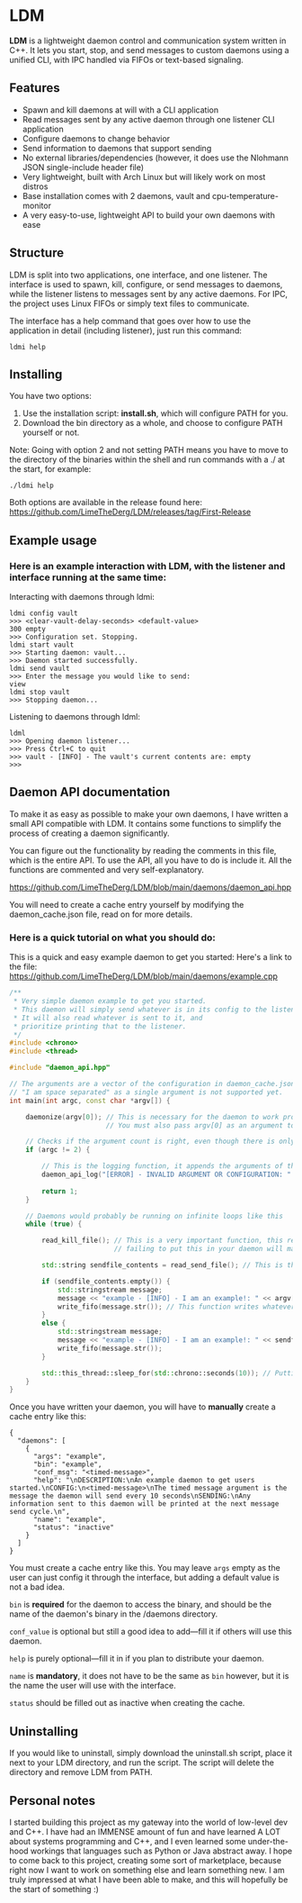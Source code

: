 # LDM
**LDM** is a lightweight daemon control and communication system written in C++. It lets you start, stop, and send messages to custom daemons using a unified CLI, with IPC handled via FIFOs or text-based signaling.

## Features

- Spawn and kill daemons at will with a CLI application
- Read messages sent by any active daemon through one listener CLI application
- Configure daemons to change behavior
- Send information to daemons that support sending
- No external libraries/dependencies (however, it does use the Nlohmann JSON single-include header file)
- Very lightweight, built with Arch Linux but will likely work on most distros
- Base installation comes with 2 daemons, vault and cpu-temperature-monitor
- A very easy-to-use, lightweight API to build your own daemons with ease

## Structure
LDM is split into two applications, one interface, and one listener. The interface is used to spawn, kill, configure, or send messages to daemons, while the listener listens to messages sent by any active daemons. For IPC, the project uses Linux FIFOs or simply text files to communicate.

The interface has a help command that goes over how to use the application in detail (including listener), just run this command:
```
ldmi help
```

## Installing
You have two options:
1. Use the installation script: **install.sh**, which will configure PATH for you.
2. Download the bin directory as a whole, and choose to configure PATH yourself or not.

Note: Going with option 2 and not setting PATH means you have to move to the directory of the binaries within the shell and run commands with a ./ at the start, for example:
```
./ldmi help
```

Both options are available in the release found here: https://github.com/LimeTheDerg/LDM/releases/tag/First-Release

## Example usage
### Here is an example interaction with LDM, with the listener and interface running at the same time:
Interacting with daemons through ldmi:
```
ldmi config vault
>>> <clear-vault-delay-seconds> <default-value>
300 empty
>>> Configuration set. Stopping.
ldmi start vault
>>> Starting daemon: vault...
>>> Daemon started successfully.
ldmi send vault
>>> Enter the message you would like to send:
view
ldmi stop vault
>>> Stopping daemon...
```
Listening to daemons through ldml:
```
ldml
>>> Opening daemon listener...
>>> Press Ctrl+C to quit
>>> vault - [INFO] - The vault's current contents are: empty
>>>
```

## Daemon API documentation
To make it as easy as possible to make your own daemons, I have written a small API compatible with LDM. It contains some functions to simplify the process of creating a daemon significantly.

You can figure out the functionality by reading the comments in this file, which is the entire API. To use the API, all you have to do is include it. All the functions are commented and very self-explanatory.

https://github.com/LimeTheDerg/LDM/blob/main/daemons/daemon_api.hpp

You will need to create a cache entry yourself by modifying the daemon_cache.json file, read on for more details.

### Here is a quick tutorial on what you should do:
This is a quick and easy example daemon to get you started: Here's a link to the file: https://github.com/LimeTheDerg/LDM/blob/main/daemons/example.cpp
```cpp
/**
 * Very simple daemon example to get you started.
 * This daemon will simply send whatever is in its config to the listener every 10 seconds.
 * It will also read whatever is sent to it, and
 * prioritize printing that to the listener.
 */
#include <chrono>
#include <thread>

#include "daemon_api.hpp"

// The arguments are a vector of the configuration in daemon_cache.json that has been space separated, using something like
// "I am space separated" as a single argument is not supported yet.
int main(int argc, const char *argv[]) {

    daemonize(argv[0]); // This is necessary for the daemon to work properly, and must be placed at the top of your entry point, in this case, main()
                        // You must also pass argv[0] as an argument to the function

    // Checks if the argument count is right, even though there is only one config value, the argc is 2, this is because of how C++ treats
    if (argc != 2) {

        // This is the logging function, it appends the arguments of the function to log
        daemon_api_log("[ERROR] - INVALID ARGUMENT OR CONFIGURATION: " + bin_name); // bin_name is a variable in the daemon_api.hpp file that is the name of the daemon,
                                                                                    // this variable is meant for the API itself, but you can use it like this if you like, but DO NOT MODIFY IT
        return 1;
    }

    // Daemons would probably be running on infinite loops like this
    while (true) {

        read_kill_file(); // This is a very important function, this reads from the kill file and will kill the daemon accordingly,
                          // failing to put this in your daemon will make it unable to terminate

        std::string sendfile_contents = read_send_file(); // This is the function for reading from sendfile. It returns a string of whatever was in the file, note that the file WILL be truncated on a successful read

        if (sendfile_contents.empty()) {
            std::stringstream message;
            message << "example - [INFO] - I am an example!: " << argv[1] << "\n\n";
            write_fifo(message.str()); // This function writes whatever is in its argument to the listener. Note that the daemon will pause until a listener instance actually opens due to the nature of FIFOs
        }
        else {
            std::stringstream message;
            message << "example - [INFO] - I am an example!: " << sendfile_contents << "\n\n";
            write_fifo(message.str());
        }

        std::this_thread::sleep_for(std::chrono::seconds(10)); // Putting a sleep is HIGHLY recommended at the end of every loop so you don't use 100% of CPU
    }
}
```

Once you have written your daemon, you will have to **manually** create a cache entry like this:
```
{
  "daemons": [
    {
      "args": "example",
      "bin": "example",
      "conf_msg": "<timed-message>",
      "help": "\nDESCRIPTION:\nAn example daemon to get users started.\nCONFIG:\n<timed-message>\nThe timed message argument is the message the daemon will send every 10 seconds\nSENDING:\nAny information sent to this daemon will be printed at the next message send cycle.\n",
      "name": "example",
      "status": "inactive"
    }
  ]
}
```

You must create a cache entry like this. You may leave `args` empty as the user can just config it through the interface, but adding a default value is not a bad idea.

`bin` is **required** for the daemon to access the binary, and should be the name of the daemon's binary in the /daemons directory.

`conf_value` is optional but still a good idea to add—fill it if others will use this daemon.

`help` is purely optional—fill it in if you plan to distribute your daemon.

`name` is **mandatory**, it does not have to be the same as `bin` however, but it is the name the user will use with the interface.

`status` should be filled out as inactive when creating the cache.

## Uninstalling
If you would like to uninstall, simply download the uninstall.sh script, place it next to your LDM directory, and run the script. The script will delete the directory and remove LDM from PATH.

## Personal notes
I started building this project as my gateway into the world of low-level dev and C++. I have had an IMMENSE amount of fun and have learned A LOT about systems programming and C++, and I even learned some under-the-hood workings that languages such as Python or Java abstract away. I hope to come back to this project, creating some sort of marketplace, because right now I want to work on something else and learn something new. I am truly impressed at what I have been able to make, and this will hopefully be the start of something :)
